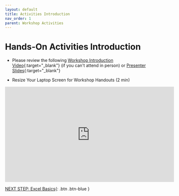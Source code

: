 ```yaml
---
layout: default
title: Activities Introduction
nav_order: 1
parent: Workshop Activities
---
```

# Hands-On Activities Introduction

- Please review the following [Workshop Introduction Video](https://www.youtube.com/watch?v=2CuaT90NhPY){:target="_blank"} (if you can't attend in person) or [Presenter Slides](http://bit.ly/3iD6iU2){:target="_blank"}

- Resize Your Laptop Screen for Workshop Handouts (2 min)
<iframe width="560" height="315" src="https://www.youtube.com/embed/Igk5hZUfzN0" title="YouTube video player" frameborder="0" allow="accelerometer; autoplay; clipboard-write; encrypted-media; gyroscope; picture-in-picture" allowfullscreen></iframe>

[NEXT STEP: Excel Basics](basics-data-cleaning.html){: .btn .btn-blue }
